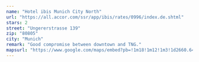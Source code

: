 ```yaml
---
name: "Hotel ibis Munich City North"
url: "https://all.accor.com/ssr/app/ibis/rates/0996/index.de.shtml"
stars: 2
street: "Ungererstrasse 139"
zip: "80805"
city: "Munich"
remark: "Good compromise between downtown and TNG."
mapsurl: "https://www.google.com/maps/embed?pb=!1m18!1m12!1m3!1d2660.640086315749!2d11.595990977661641!3d48.175017548552184!2m3!1f0!2f0!3f0!3m2!1i1024!2i768!4f13.1!3m3!1m2!1s0x479e744cf54ec4e9%3A0x4e3f477e4396e1f9!2sibis%20Hotel%20M%C3%BCnchen%20City%20Nord!5e0!3m2!1sde!2sde!4v1725608794673!5m2!1sde!2sde"
---
```

